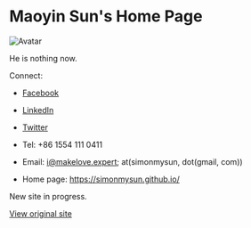 Maoyin Sun's Home Page
======================

![Avatar](https://s.gravatar.com/avatar/7dac0dcd99972cd9b2ff1fdb9949185d?s=150)

He is nothing now.

Connect:

- [Facebook](https://facebook.com/simonmysun)
- [LinkedIn](https://linkedin.com/in/simonmysun)
- [Twitter](https://twitter.com/simonmysun)

- Tel: +86 1554 111 0411
- Email: i@makelove.expert; at(simonmysun, dot(gmail, com))
- Home page: https://simonmysun.github.io/

New site in progress.

[View original site](https://simonmysun.github.io/simonmysun.github.io.2015)